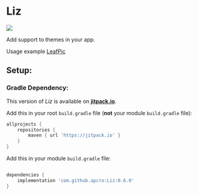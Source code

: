 # Liz
[![](https://jitpack.io/v/apcro/Liz.svg)](https://jitpack.io/#apcro/Liz)

Add support to themes in your app.

Usage example [LeafPic](https://github.com/apcro/LeafPic)

## Setup:

### Gradle Dependency:

This version of *Liz* is available on [**jitpack.io**](https://jitpack.io/#apcro/Liz).

Add this in your root `build.gradle` file (**not** your module `build.gradle` file):
```gradle
allprojects {
    repositories {
        maven { url 'https://jitpack.io' }
    }
}
```

Add this in your module `build.gradle` file:
```gradle

dependencies {
    implementation 'com.github.apcro:Liz:0.6.0'
}
```